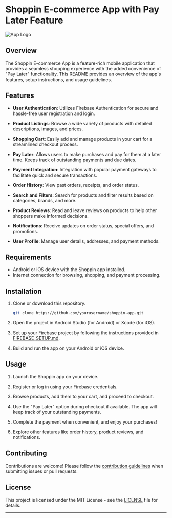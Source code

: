 # Shoppin E-commerce App with Pay Later Feature

![App Logo]()

## Overview

The Shoppin E-commerce App is a feature-rich mobile application that provides a seamless shopping experience with the added convenience of "Pay Later" functionality. This README provides an overview of the app's features, setup instructions, and usage guidelines.

## Features

- **User Authentication**: Utilizes Firebase Authentication for secure and hassle-free user registration and login.

- **Product Listings**: Browse a wide variety of products with detailed descriptions, images, and prices.

- **Shopping Cart**: Easily add and manage products in your cart for a streamlined checkout process.

- **Pay Later**: Allows users to make purchases and pay for them at a later time. Keeps track of outstanding payments and due dates.

- **Payment Integration**: Integration with popular payment gateways to facilitate quick and secure transactions.

- **Order History**: View past orders, receipts, and order status.

- **Search and Filters**: Search for products and filter results based on categories, brands, and more.

- **Product Reviews**: Read and leave reviews on products to help other shoppers make informed decisions.

- **Notifications**: Receive updates on order status, special offers, and promotions.

- **User Profile**: Manage user details, addresses, and payment methods.

## Requirements

- Android or iOS device with the Shoppin app installed.
- Internet connection for browsing, shopping, and payment processing.

## Installation

1. Clone or download this repository.

   ```bash
   git clone https://github.com/yourusername/shoppin-app.git
   ```

2. Open the project in Android Studio (for Android) or Xcode (for iOS).

3. Set up your Firebase project by following the instructions provided in [FIREBASE_SETUP.md](FIREBASE_SETUP.md).

4. Build and run the app on your Android or iOS device.

## Usage

1. Launch the Shoppin app on your device.

2. Register or log in using your Firebase credentials.

3. Browse products, add them to your cart, and proceed to checkout.

4. Use the "Pay Later" option during checkout if available. The app will keep track of your outstanding payments.

5. Complete the payment when convenient, and enjoy your purchases!

6. Explore other features like order history, product reviews, and notifications.

## Contributing

Contributions are welcome! Please follow the [contribution guidelines](CONTRIBUTING.md) when submitting issues or pull requests.

## License

This project is licensed under the MIT License - see the [LICENSE](LICENSE) file for details.

---

